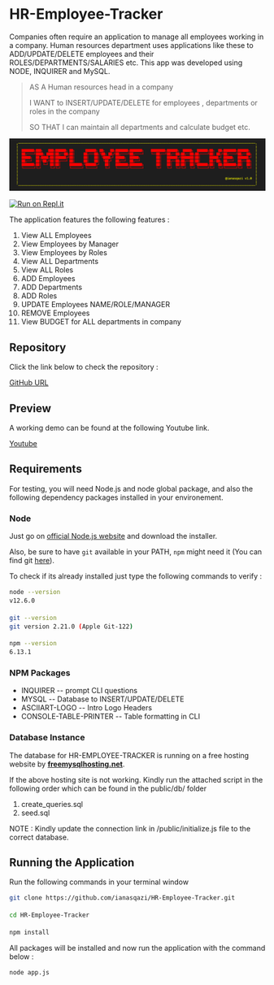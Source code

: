 # **HR-Employee-Tracker**
Companies often require an application to manage all employees working in a company. Human resources department uses applications like these to ADD/UPDATE/DELETE employees and their ROLES/DEPARTMENTS/SALARIES etc. This app was developed using NODE, INQUIRER and MySQL.

> AS A Human resources head in a company
>
> I WANT to INSERT/UPDATE/DELETE for employees , departments or roles in the company
>
> SO THAT I can maintain all departments and calculate budget etc.

![LOGO](/screenshots/logo_screenshot.png)

[![Run on Repl.it](https://repl.it/badge/github/ianasqazi/HR-Employee-Tracker)](https://repl.it/github/ianasqazi/HR-Employee-Tracker)

The application features the following features : 

1. View ALL Employees
2. View Employees by Manager
3. View Employees by Roles
4. View ALL Departments
5. View ALL Roles
6. ADD Employees
7. ADD Departments
8. ADD Roles
9. UPDATE Employees NAME/ROLE/MANAGER
10. REMOVE Employees
11. View BUDGET for ALL departments in company

## Repository 

Click the link below to check the repository :

[GitHub URL](https://github.com/ianasqazi/HR-Employee-Tracker)

## Preview

A working demo can be found at the following Youtube link. 

[Youtube](https://youtu.be/WIeUFYX6tzw)

## Requirements

For testing, you will need Node.js and node global package, and also the following dependency packages installed in your environement.  

### Node

 Just go on [official Node.js website](https://nodejs.org/) and download the installer.

Also, be sure to have `git` available in your PATH, `npm` might need it (You can find git [here](https://git-scm.com/)).  

To check if its already installed just type the following commands to verify :

```bash
node --version
v12.6.0

git --version
git version 2.21.0 (Apple Git-122)

npm --version
6.13.1
```

### NPM Packages

- INQUIRER -- prompt CLI questions 
- MYSQL -- Database to INSERT/UPDATE/DELETE 
- ASCIIART-LOGO -- Intro Logo Headers
- CONSOLE-TABLE-PRINTER -- Table formatting in CLI

### Database Instance

The database for HR-EMPLOYEE-TRACKER is running on a free hosting website by **[freemysqlhosting.net](freemysqlhosting.net)**.

If the above hosting site is not working. Kindly run the attached script in the following order which can be found in the public/db/ folder

1. create_queries.sql
2. seed.sql

NOTE : Kindly update the connection link in /public/initialize.js file to the correct database.

## Running the Application

Run the following commands in your terminal window 

```bash
git clone https://github.com/ianasqazi/HR-Employee-Tracker.git

cd HR-Employee-Tracker

npm install
```

All packages will be installed and now run the application with the command below : 

```bash
node app.js
```
